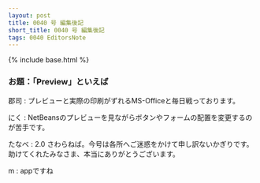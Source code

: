 ```yaml
---
layout: post
title: 0040 号 編集後記
short_title: 0040 号 編集後記
tags: 0040 EditorsNote
---
```

{% include base.html %}


### お題：「Preview」といえば

郡司
: プレビューと実際の印刷がずれるMS-Officeと毎日戦っております。

にく
: NetBeansのプレビューを見ながらボタンやフォームの配置を変更するのが苦手です。

たなべ
: 2.0 さわらねば。今号は各所へご迷惑をかけて申し訳ないかぎりです。助けてくれたみなさま、本当にありがとうございます。

m
: appですね


